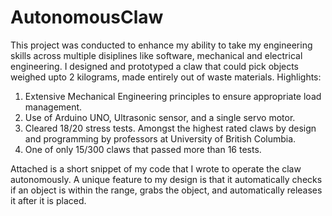 # AutonomousClaw
This project was conducted to enhance my ability to take my engineering skills across multiple disiplines like software, mechanical and electrical engineering. I designed and prototyped a claw that could pick objects weighed upto 2 kilograms, made entirely out of waste materials. Highlights:
1. Extensive Mechanical Engineering principles to ensure appropriate load management. 
2. Use of Arduino UNO, Ultrasonic sensor, and a single servo motor. 
3. Cleared 18/20 stress tests. Amongst the highest rated claws by design and programming by professors at University of British Columbia. 
4. One of only 15/300 claws that passed more than 16 tests. 

Attached is a short snippet of my code that I wrote to operate the claw autonomously. A unique feature to my design is that it automatically checks if an object is within the range, grabs the object, and automatically releases it after it is placed. 
